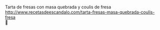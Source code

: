 Tarta de fresas con masa quebrada y coulis de fresa	http://www.recetasdeescandalo.com/tarta-fresas-masa-quebrada-coulis-fresa	
਍